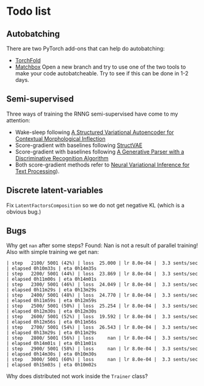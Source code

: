 # Todo list

## Autobatching
There are two PyTorch add-ons that can help do autobatching:
- [TorchFold](https://github.com/nearai/torchfold)
- [Matchbox](https://github.com/salesforce/matchbox)
Open a new branch and try to use one of the two tools to make your code autobatcheable. Try to see if this can be done in 1-2 days.

## Semi-supervised
Three ways of training the RNNG semi-supervised have come to my attention:
- Wake-sleep following [A Structured Variational Autoencoder for Contextual Morphological Inflection](https://arxiv.org/pdf/1806.03746.pdf)
- Score-gradient with baselines following [StructVAE](https://arxiv.org/abs/1806.07832)
- Score-gradient with baselines following [A Generative Parser with a Discriminative Recognition Algorithm](https://arxiv.org/pdf/1708.00415.pdf)
- Both score-gradient methods refer to [Neural Variational Inference for Text Processing](https://arxiv.org/pdf/1511.06038.pdf)).

## Discrete latent-variables
Fix `LatentFactorsComposition` so we do not get negative KL (which is a obvious bug.)

## Bugs
Why get `nan` after some steps? Found: Nan is not a result of parallel training! Also with simple training we get nan:
```
| step   2100/ 5001 (42%) | loss  25.000 | lr 8.0e-04 |  3.3 sents/sec | elapsed 0h10m33s | eta 0h14m35s
| step   2200/ 5001 (44%) | loss  23.869 | lr 8.0e-04 |  3.3 sents/sec | elapsed 0h11m00s | eta 0h14m01s
| step   2300/ 5001 (46%) | loss  24.049 | lr 8.0e-04 |  3.3 sents/sec | elapsed 0h11m29s | eta 0h13m29s
| step   2400/ 5001 (48%) | loss  24.770 | lr 8.0e-04 |  3.3 sents/sec | elapsed 0h11m59s | eta 0h12m59s
| step   2500/ 5001 (50%) | loss  25.254 | lr 8.0e-04 |  3.3 sents/sec | elapsed 0h12m30s | eta 0h12m30s
| step   2600/ 5001 (52%) | loss  19.592 | lr 8.0e-04 |  3.3 sents/sec | elapsed 0h12m56s | eta 0h11m56s
| step   2700/ 5001 (54%) | loss  26.543 | lr 8.0e-04 |  3.3 sents/sec | elapsed 0h13m29s | eta 0h11m29s
| step   2800/ 5001 (56%) | loss     nan | lr 8.0e-04 |  3.3 sents/sec | elapsed 0h14m01s | eta 0h11m01s
| step   2900/ 5001 (58%) | loss     nan | lr 8.0e-04 |  3.3 sents/sec | elapsed 0h14m30s | eta 0h10m30s
| step   3000/ 5001 (60%) | loss     nan | lr 8.0e-04 |  3.3 sents/sec | elapsed 0h15m03s | eta 0h10m02s
```

Why does distributed not work inside the `Trainer` class?
